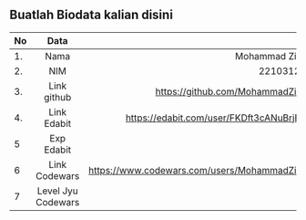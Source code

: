 **Buatlah Biodata kalian disini** <br />
----------------------------------------
|No | Data  | Isian|
|---|:-------:|------:|
|1. |Nama     | Mohammad Zidane |
|2.| NIM        | 2210312064 |
|3. |Link github | https://github.com/MohammadZidane |
|4.| Link Edabit | https://edabit.com/user/FKDft3cANuBrjE273 |
|5|Exp Edabit   |  105 |
|6| Link Codewars|   https://www.codewars.com/users/MohammadZidane |
|7| Level Jyu Codewars|8|

